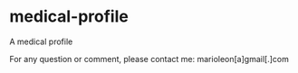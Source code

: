 medical-profile
===============

A medical profile

For any question or comment, please contact me: marioleon[a]gmail[.]com
